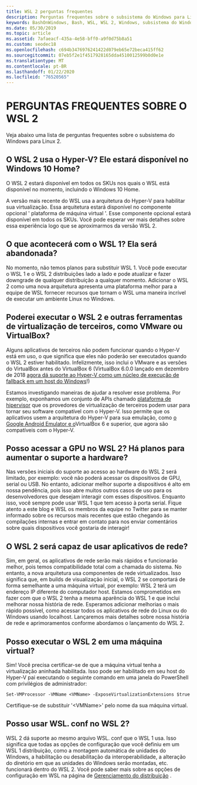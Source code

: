 ```yaml
---
title: WSL 2 perguntas frequentes
description: Perguntas frequentes sobre o subsistema do Windows para Linux 2
keywords: BashOnWindows, Bash, WSL, WSL 2, Windows, subsistema do Windows para Linux, subsistema do Windows, Ubuntu, Debian, Suse, Windows 10, instalar
ms.date: 05/30/2019
ms.topic: article
ms.assetid: 7afaeacf-435a-4e58-bff0-a9f0d75b8a51
ms.custom: seodec18
ms.openlocfilehash: c694b3476976241422d079eb65e72beca415ff62
ms.sourcegitcommit: 07eb5f2e1f4517928165dda4510012599b0d0e1e
ms.translationtype: MT
ms.contentlocale: pt-BR
ms.lasthandoff: 01/22/2020
ms.locfileid: "76520565"
---
```

# <a name="wsl-2-faq"></a>PERGUNTAS FREQUENTES SOBRE O WSL 2

Veja abaixo uma lista de perguntas frequentes sobre o subsistema do Windows para Linux 2.

## <a name="does-wsl-2-use-hyper-v-will-it-be-available-on-windows-10-home"></a>O WSL 2 usa o Hyper-V? Ele estará disponível no Windows 10 Home?

O WSL 2 estará disponível em todos os SKUs nos quais o WSL está disponível no momento, incluindo o Windows 10 Home.

A versão mais recente do WSL usa a arquitetura do Hyper-V para habilitar sua virtualização. Essa arquitetura estará disponível no componente opcional ' plataforma de máquina virtual '. Esse componente opcional estará disponível em todos os SKUs. Você pode esperar ver mais detalhes sobre essa experiência logo que se aproximarmos da versão WSL 2.

## <a name="what-will-happen-to-wsl-1-will-it-be-abandoned"></a>O que acontecerá com o WSL 1? Ela será abandonada?

No momento, não temos planos para substituir WSL 1. Você pode executar o WSL 1 e o WSL 2 distribuições lado a lado e pode atualizar e fazer downgrade de qualquer distribuição a qualquer momento. Adicionar o WSL 2 como uma nova arquitetura apresenta uma plataforma melhor para a equipe de WSL fornecer recursos que tornam o WSL uma maneira incrível de executar um ambiente Linux no Windows.

## <a name="will-i-be-able-to-run-wsl-2-and-other-3rd-party-virtualization-tools-such-as-vmware-or-virtualbox"></a>Poderei executar o WSL 2 e outras ferramentas de virtualização de terceiros, como VMware ou VirtualBox?

Alguns aplicativos de terceiros não podem funcionar quando o Hyper-V está em uso, o que significa que eles não poderão ser executados quando o WSL 2 estiver habilitado. Infelizmente, isso inclui o VMware e as versões do VirtualBox antes do VirtualBox 6 (VirtualBox 6.0.0 lançado em dezembro de 2018 [agora dá suporte ao Hyper-V como um núcleo de execução de fallback em um host do Windows][1]!)

Estamos investigando maneiras de ajudar a resolver esse problema. Por exemplo, exponhamos um conjunto de APIs chamado [plataforma de hipervisor][2] que os provedores de virtualização de terceiros podem usar para tornar seu software compatível com o Hyper-V. Isso permite que os aplicativos usem a arquitetura do Hyper-V para sua emulação, como [o Google Android Emulator e o][3]VirtualBox 6 e superior, que agora são compatíveis com o Hyper-V.

## <a name="can-i-access-the-gpu-in-wsl-2-are-there-plans-to-increase-hardware-support"></a>Posso acessar a GPU no WSL 2? Há planos para aumentar o suporte a hardware?

Nas versões iniciais do suporte ao acesso ao hardware do WSL 2 será limitado, por exemplo: você não poderá acessar os dispositivos de GPU, serial ou USB. No entanto, adicionar melhor suporte a dispositivos é alto em nossa pendência, pois isso abre muitos outros casos de uso para os desenvolvedores que desejam interagir com esses dispositivos. Enquanto isso, você sempre pode usar WSL 1 que tem acesso à porta serial. Fique atento a este blog e WSL os membros da equipe no Twitter para se manter informado sobre os recursos mais recentes que estão chegando às compilações internas e entrar em contato para nos enviar comentários sobre quais dispositivos você gostaria de interagir!

## <a name="will-wsl-2-be-able-to-use-networking-applications"></a>O WSL 2 será capaz de usar aplicativos de rede?

Sim, em geral, os aplicativos de rede serão mais rápidos e funcionarão melhor, pois temos compatibilidade total com a chamada do sistema. No entanto, a nova arquitetura usa componentes de rede virtualizados. Isso significa que, em builds de visualização inicial, o WSL 2 se comportará de forma semelhante a uma máquina virtual, por exemplo: WSL 2 terá um endereço IP diferente do computador host. Estamos comprometidos em fazer com que o WSL 2 tenha a mesma aparência do WSL 1 e que inclui melhorar nossa história de rede. Esperamos adicionar melhorias o mais rápido possível, como acessar todos os aplicativos de rede do Linux ou do Windows usando localhost. Lançaremos mais detalhes sobre nossa história de rede e aprimoramentos conforme abordamos o lançamento do WSL 2.

## <a name="can-i-run-wsl-2-in-a-virtual-machine"></a>Posso executar o WSL 2 em uma máquina virtual?

Sim! Você precisa certificar-se de que a máquina virtual tenha a virtualização aninhada habilitada. Isso pode ser habilitado em seu host do Hyper-V pai executando o seguinte comando em uma janela do PowerShell com privilégios de administrador:

`Set-VMProcessor -VMName <VMName> -ExposeVirtualizationExtensions $true`

Certifique-se de substituir '&lt;VMName&gt;' pelo nome da sua máquina virtual.

## <a name="can-i-use-wslconf-in-wsl-2"></a>Posso usar WSL. conf no WSL 2?

WSL 2 dá suporte ao mesmo arquivo WSL. conf que o WSL 1 usa. Isso significa que todas as opções de configuração que você definiu em um WSL 1 distribuição, como a montagem automática de unidades do Windows, a habilitação ou desabilitação da interoperabilidade, a alteração do diretório em que as unidades do Windows serão montadas, etc. funcionará dentro do WSL 2. Você pode saber mais sobre as opções de configuração em WSL na página de [Gerenciamento do distribuição](./wsl-config.md) . 

 [1]: https://www.virtualbox.org/wiki/Changelog-6.0
 [2]: https://docs.microsoft.com/en-us/virtualization/api/
 [3]: https://devblogs.microsoft.com/visualstudio/hyper-v-android-emulator-support/
